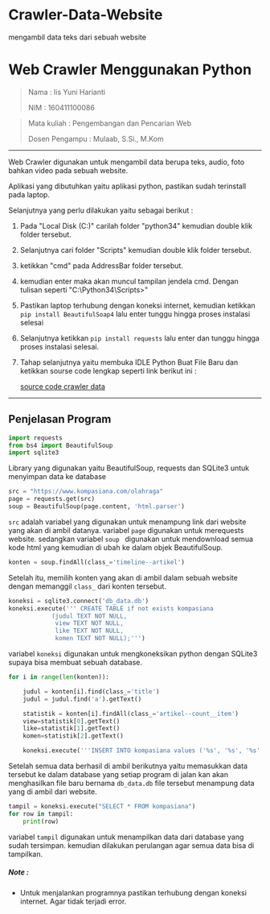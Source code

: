 # Crawler-Data-Website
mengambil data teks dari sebuah website

# Web Crawler Menggunakan Python



> Nama : Iis Yuni Harianti
>
> NIM : 160411100086

> Mata kuliah : Pengembangan dan Pencarian Web
>
> Dosen Pengampu : Mulaab, S.Si., M.Kom

------



Web Crawler digunakan untuk mengambil data berupa teks, audio, foto bahkan video pada sebuah website.

Aplikasi yang dibutuhkan yaitu aplikasi python, pastikan sudah terinstall pada laptop.

Selanjutnya yang perlu dilakukan yaitu sebagai berikut :

1. Pada "Local Disk (C:)" carilah folder "python34" kemudian double klik folder tersebut.

2. Selanjutnya  cari folder "Scripts" kemudian double klik folder tersebut.

3. ketikkan "cmd" pada AddressBar folder tersebut.   

4. kemudian enter maka akan muncul tampilan jendela cmd. Dengan tulisan seperti "C:\Python34\Scripts>"

5. Pastikan laptop terhubung dengan koneksi internet, kemudian ketikkan `pip install BeautifulSoap4` lalu enter tunggu hingga proses instalasi selesai

6. Selanjutnya ketikkan `pip install requests` lalu enter dan tunggu hingga proses instalasi selesai.

7. Tahap selanjutnya yaitu membuka IDLE Python Buat File Baru dan ketikkan sourse code lengkap seperti link berikut ini :

   [source code crawler data](https://github.com/iisyuni/crawler-data-website/blob/master/source_code_crawler_data.py) 

------



## Penjelasan Program

```python
import requests
from bs4 import BeautifulSoup
import sqlite3
```

Library yang digunakan yaitu BeautifulSoup, requests dan SQLite3 untuk menyimpan data ke database

```python
src = "https://www.kompasiana.com/olahraga"
page = requests.get(src)
soup = BeautifulSoup(page.content, 'html.parser')
```

`src` adalah variabel yang digunakan untuk menampung link dari website yang akan di ambil datanya. variabel `page` digunakan untuk merequests website. sedangkan variabel `soup ` digunakan untuk mendownload semua kode html yang kemudian di ubah ke dalam objek BeautifulSoup.

```python
konten = soup.findAll(class_='timeline--artikel')
```

Setelah itu, memilih konten yang akan di ambil dalam sebuah website dengan memanggil `class_` dari konten tersebut.

```python
koneksi = sqlite3.connect('db_data.db')
koneksi.execute(''' CREATE TABLE if not exists kompasiana
            (judul TEXT NOT NULL,
             view TEXT NOT NULL,
             like TEXT NOT NULL,
             komen TEXT NOT NULL);''')
```

variabel `koneksi` digunakan untuk mengkoneksikan python dengan SQLite3 supaya bisa membuat sebuah database.

```python
for i in range(len(konten)):

    judul = konten[i].find(class_='title')
    judul = judul.find('a').getText()

    statistik = konten[i].findAll(class_='artikel--count__item')
    view=statistik[0].getText()
    like=statistik[1].getText()
    komen=statistik[2].getText()

    koneksi.execute('''INSERT INTO kompasiana values ('%s', '%s', '%s', '%s');'''%(judul, view, like, komen));

```

Setelah semua data berhasil di ambil berikutnya yaitu memasukkan data tersebut ke dalam database yang setiap program di jalan kan akan menghasilkan file baru bernama `db_data.db` file tersebut menampung data yang di ambil dari website.

```python
tampil = koneksi.execute("SELECT * FROM kompasiana")
for row in tampil:
    print(row)
```

variabel `tampil` digunakan untuk menampilkan data dari database yang sudah tersimpan. kemudian dilakukan perulangan agar semua data bisa di tampilkan.



##### Note : 

- Untuk menjalankan programnya pastikan terhubung dengan koneksi internet. Agar tidak terjadi error.
